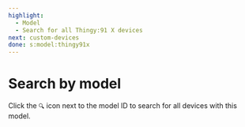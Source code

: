 ```yaml
---
highlight:
  - Model
  - Search for all Thingy:91 X devices
next: custom-devices
done: s:model:thingy91x
---
```


# Search by model

Click the `🔍` icon next to the model ID to search for all devices with this
model.
